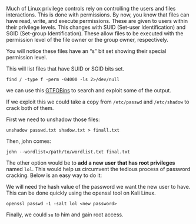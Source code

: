 Much of Linux privilege controls rely on controlling the users and files interactions. This is done with permissions. By now, you know that files can have read, write, and execute permissions. These are given to users within their privilege levels. This changes with SUID (Set-user Identification) and SGID (Set-group Identification). These allow files to be executed with the permission level of the file owner or the group owner, respectively.

You will notice these files have an “s” bit set showing their special permission level.

This will list files that have SUID or SGID bits set.

```
find / -type f -perm -04000 -ls 2>/dev/null
```
we can use this [GTFOBins](https://gtfobins.github.io/?source=post_page-----3fb61a09f7ba--------------------------------) to search and exploit some of the output.

If we exploit this we could take a copy from ```/etc/passwd``` and ```/etc/shadow``` to crack both of them.

First we need to unshadow those files:

```
unshadow passwd.txt shadow.txt > finall.txt
```
Then, john comes:
```
john --wordlist=/path/to/wordlist.txt final.txt
```
The other option would be to **add a new user** **that has root privileges** named ```lol```. This would help us circumvent the tedious process of password cracking. Below is an easy way to do it:


We will need the hash value of the password we want the new user to have. This can be done quickly using the openssl tool on Kali Linux.
```
openssl passwd -1 -salt lol <new password>
```
Finally, we could ```su``` to him and gain root access.




















